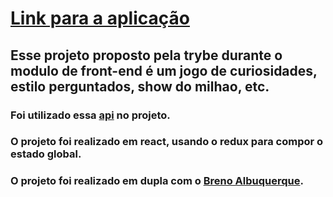 # [Link para a aplicação](https://trivia-tryber.vercel.app/)

## Esse projeto proposto pela trybe durante o modulo de front-end é um jogo de curiosidades, estilo perguntados, show do milhao, etc.
### Foi utilizado essa [api](https://opentdb.com/) no projeto.
### O projeto foi realizado em react, usando o redux para compor o estado global.
### O projeto foi realizado em dupla com o [Breno Albuquerque](https://www.linkedin.com/in/breno-albuquerque/).
